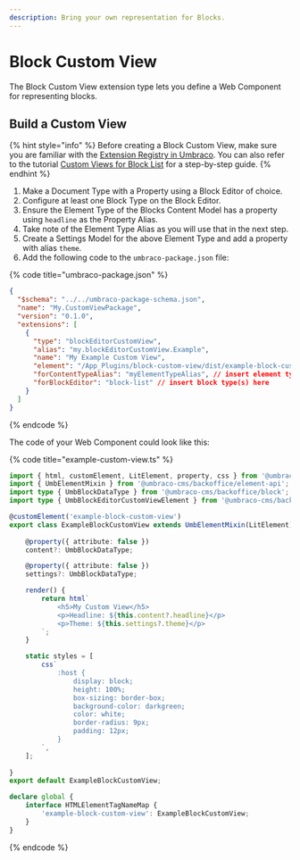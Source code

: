 ```yaml
---
description: Bring your own representation for Blocks.
---
```


# Block Custom View

The Block Custom View extension type lets you define a Web Component for representing blocks.

## Build a Custom View

{% hint style="info" %}
Before creating a Block Custom View, make sure you are familiar with the [Extension Registry in Umbraco](../../../customizing/extending-overview/extension-registry/register-extensions.md).
You can also refer to the tutorial [Custom Views for Block List](../../../tutorials/creating-custom-views-for-blocklist.md) for a step-by-step guide. 
{% endhint %}

1. Make a Document Type with a Property using a Block Editor of choice.
2. Configure at least one Block Type on the Block Editor.
3. Ensure the Element Type of the Blocks Content Model has a property using `headline` as the Property Alias.
4. Take note of the Element Type Alias as you will use that in the next step.
5. Create a Settings Model for the above Element Type and add a property with alias `theme`.
6. Add the following code to the `umbraco-package.json` file:

{% code title="umbraco-package.json" %}
```json
{
  "$schema": "../../umbraco-package-schema.json",
  "name": "My.CustomViewPackage",
  "version": "0.1.0",
  "extensions": [
	{
	  "type": "blockEditorCustomView",
	  "alias": "my.blockEditorCustomView.Example",
	  "name": "My Example Custom View",
	  "element": "/App_Plugins/block-custom-view/dist/example-block-custom-view.js",
	  "forContentTypeAlias": "myElementTypeAlias", // insert element type alias here
	  "forBlockEditor": "block-list" // insert block type(s) here
	}
  ]
}
```
{% endcode %}

The code of your Web Component could look like this:

{% code title="example-custom-view.ts" %}
```typescript
import { html, customElement, LitElement, property, css } from '@umbraco-cms/backoffice/external/lit';
import { UmbElementMixin } from '@umbraco-cms/backoffice/element-api';
import type { UmbBlockDataType } from '@umbraco-cms/backoffice/block';
import type { UmbBlockEditorCustomViewElement } from '@umbraco-cms/backoffice/block-custom-view';

@customElement('example-block-custom-view')
export class ExampleBlockCustomView extends UmbElementMixin(LitElement) implements UmbBlockEditorCustomViewElement {
	
	@property({ attribute: false })
	content?: UmbBlockDataType;

	@property({ attribute: false })
	settings?: UmbBlockDataType;

	render() {
		return html`
			<h5>My Custom View</h5>
			<p>Headline: ${this.content?.headline}</p>
			<p>Theme: ${this.settings?.theme}</p>
		`;
	}

	static styles = [
		css`
			:host {
				display: block;
				height: 100%;
				box-sizing: border-box;
				background-color: darkgreen;
				color: white;
				border-radius: 9px;
				padding: 12px;
			}
		`,
	];
	
}
export default ExampleBlockCustomView;

declare global {
	interface HTMLElementTagNameMap {
		'example-block-custom-view': ExampleBlockCustomView;
	}
}

```
{% endcode %}
